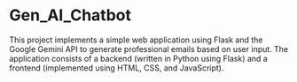 # Gen_AI_Chatbot
This project implements a simple web application using Flask and the Google Gemini API to generate professional emails based on user input. The application consists of a backend (written in Python using Flask) and a frontend (implemented using HTML, CSS, and JavaScript).
